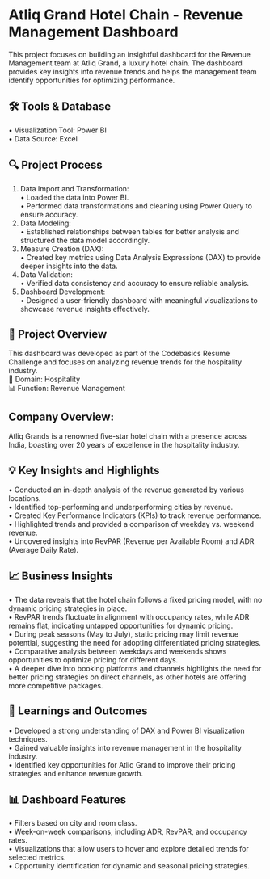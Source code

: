 # Atliq Grand Hotel Chain - Revenue Management Dashboard
This project focuses on building an insightful dashboard for the Revenue Management team at Atliq Grand, a luxury hotel chain. The dashboard provides key insights into revenue trends and helps the management team identify opportunities for optimizing performance.
## 🛠 Tools & Database
•	Visualization Tool: Power BI <br />
•	Data Source: Excel <br />
## 🔍 Project Process <br />
1.	Data Import and Transformation: <br />
•	Loaded the data into Power BI. <br />
•	Performed data transformations and cleaning using Power Query to ensure accuracy. <br />
2.	Data Modeling: <br />
•	Established relationships between tables for better analysis and structured the data model accordingly. <br />
3.	Measure Creation (DAX): <br />
•	Created key metrics using Data Analysis Expressions (DAX) to provide deeper insights into the data. <br />
4.	Data Validation: <br />
•	Verified data consistency and accuracy to ensure reliable analysis. <br />
5.	Dashboard Development: <br />
•	Designed a user-friendly dashboard with meaningful visualizations to showcase revenue insights effectively. <br />
## 🌟 Project Overview <br />
This dashboard was developed as part of the Codebasics Resume Challenge and focuses on analyzing revenue trends for the hospitality industry. <br />
🏨 Domain: Hospitality <br />
📊 Function: Revenue Management <br />
## Company Overview:
Atliq Grands is a renowned five-star hotel chain with a presence across India, boasting over 20 years of excellence in the hospitality industry. <br />
## 💡 Key Insights and Highlights
•	Conducted an in-depth analysis of the revenue generated by various locations. <br />
•	Identified top-performing and underperforming cities by revenue. <br />
•	Created Key Performance Indicators (KPIs) to track revenue performance. <br />
•	Highlighted trends and provided a comparison of weekday vs. weekend revenue. <br />
•	Uncovered insights into RevPAR (Revenue per Available Room) and ADR (Average Daily Rate). <br />
## 📈 Business Insights
•	The data reveals that the hotel chain follows a fixed pricing model, with no dynamic pricing strategies in place. <br />
•	RevPAR trends fluctuate in alignment with occupancy rates, while ADR remains flat, indicating untapped opportunities for dynamic pricing. <br />
•	During peak seasons (May to July), static pricing may limit revenue potential, suggesting the need for adopting differentiated pricing strategies. <br />
•	Comparative analysis between weekdays and weekends shows opportunities to optimize pricing for different days. <br />
•	A deeper dive into booking platforms and channels highlights the need for better pricing strategies on direct channels, as other hotels are offering more competitive packages. <br />
## 📖 Learnings and Outcomes
•	Developed a strong understanding of DAX and Power BI visualization techniques. <br />
•	Gained valuable insights into revenue management in the hospitality industry. <br />
•	Identified key opportunities for Atliq Grand to improve their pricing strategies and enhance revenue growth. <br />
## 📊 Dashboard Features
•	Filters based on city and room class. <br />
•	Week-on-week comparisons, including ADR, RevPAR, and occupancy rates. <br />
•	Visualizations that allow users to hover and explore detailed trends for selected metrics. <br />
•	Opportunity identification for dynamic and seasonal pricing strategies. <br />
